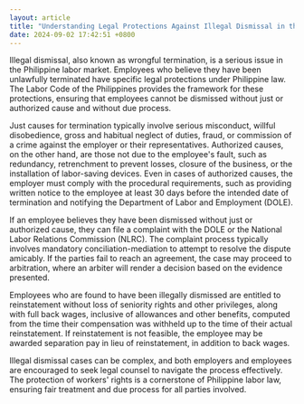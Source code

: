 ```yaml
---
layout: article
title: "Understanding Legal Protections Against Illegal Dismissal in the Philippines"
date: 2024-09-02 17:42:51 +0800
---
```


<p>Illegal dismissal, also known as wrongful termination, is a serious issue in the Philippine labor market. Employees who believe they have been unlawfully terminated have specific legal protections under Philippine law. The Labor Code of the Philippines provides the framework for these protections, ensuring that employees cannot be dismissed without just or authorized cause and without due process.</p><p>Just causes for termination typically involve serious misconduct, willful disobedience, gross and habitual neglect of duties, fraud, or commission of a crime against the employer or their representatives. Authorized causes, on the other hand, are those not due to the employee's fault, such as redundancy, retrenchment to prevent losses, closure of the business, or the installation of labor-saving devices. Even in cases of authorized causes, the employer must comply with the procedural requirements, such as providing written notice to the employee at least 30 days before the intended date of termination and notifying the Department of Labor and Employment (DOLE).</p><p>If an employee believes they have been dismissed without just or authorized cause, they can file a complaint with the DOLE or the National Labor Relations Commission (NLRC). The complaint process typically involves mandatory conciliation-mediation to attempt to resolve the dispute amicably. If the parties fail to reach an agreement, the case may proceed to arbitration, where an arbiter will render a decision based on the evidence presented.</p><p>Employees who are found to have been illegally dismissed are entitled to reinstatement without loss of seniority rights and other privileges, along with full back wages, inclusive of allowances and other benefits, computed from the time their compensation was withheld up to the time of their actual reinstatement. If reinstatement is not feasible, the employee may be awarded separation pay in lieu of reinstatement, in addition to back wages.</p><p>Illegal dismissal cases can be complex, and both employers and employees are encouraged to seek legal counsel to navigate the process effectively. The protection of workers' rights is a cornerstone of Philippine labor law, ensuring fair treatment and due process for all parties involved.</p>